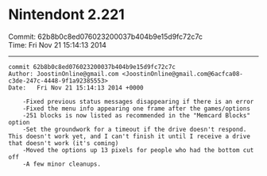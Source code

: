 # Nintendont 2.221
Commit: 62b8b0c8ed076023200037b404b9e15d9fc72c7c  
Time: Fri Nov 21 15:14:13 2014   

-----

```
commit 62b8b0c8ed076023200037b404b9e15d9fc72c7c
Author: JoostinOnline@gmail.com <JoostinOnline@gmail.com@6acfca08-c3de-247c-4448-9f1a92385553>
Date:   Fri Nov 21 15:14:13 2014 +0000

    -Fixed previous status messages disappearing if there is an error
    -Fixed the menu info appearing one frame after the games/options
    -251 blocks is now listed as recommended in the "Memcard Blocks" option
    -Set the groundwork for a timeout if the drive doesn't respond.  This doesn't work yet, and I can't finish it until I receive a drive that doesn't work (it's coming)
    -Moved the options up 13 pixels for people who had the bottom cut off
    -A few minor cleanups.
```
